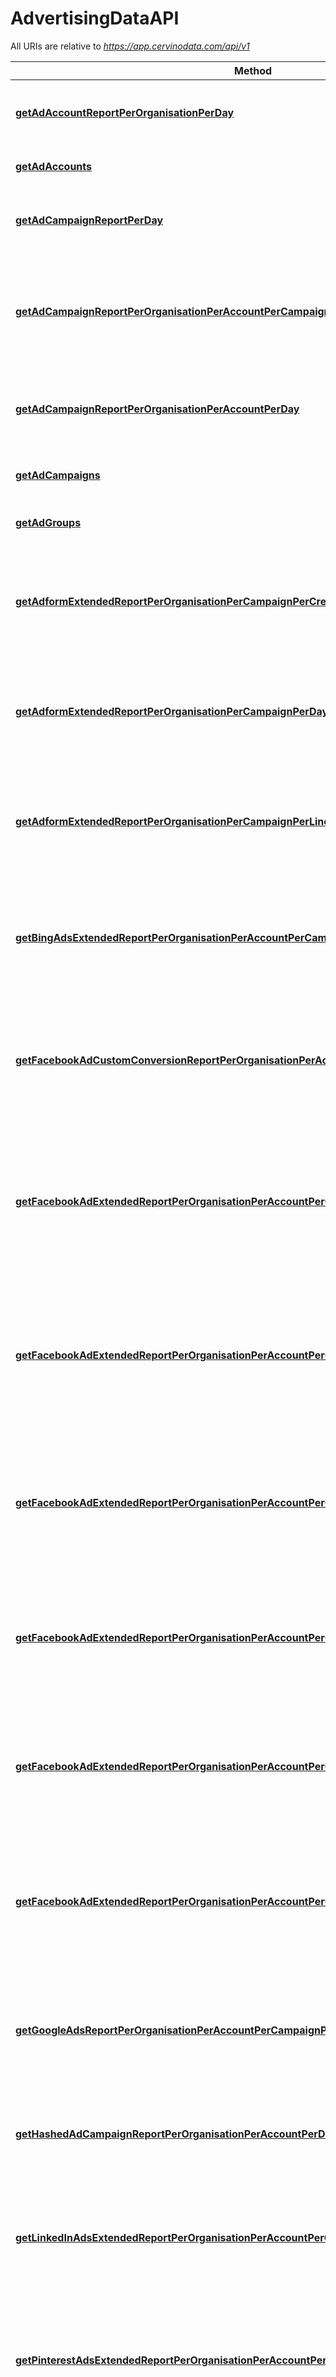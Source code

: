 # AdvertisingDataAPI

All URIs are relative to *https://app.cervinodata.com/api/v1*

Method | HTTP request | Description
------------- | ------------- | -------------
[**getAdAccountReportPerOrganisationPerDay**](AdvertisingDataAPI.md#getadaccountreportperorganisationperday) | **GET** /data/ad-account-report-per-organisation-per-day/{organisationUuids} | Return ad account report per organisation per day
[**getAdAccounts**](AdvertisingDataAPI.md#getadaccounts) | **GET** /data/ad-accounts/{organisationUuid} | Return ad accounts by organisation
[**getAdCampaignReportPerDay**](AdvertisingDataAPI.md#getadcampaignreportperday) | **GET** /data/ad-campaign-report-per-day/{organisationUuid} | Return ad campaign report per day by organisation
[**getAdCampaignReportPerOrganisationPerAccountPerCampaignPerDevicePerDay**](AdvertisingDataAPI.md#getadcampaignreportperorganisationperaccountpercampaignperdeviceperday) | **GET** /data/ad-campaign-report-per-organisation-per-account-per-campaign-per-device-per-day/{organisationUuids} | Return ad campaign report per organisation per account per campaign per device per day
[**getAdCampaignReportPerOrganisationPerAccountPerDay**](AdvertisingDataAPI.md#getadcampaignreportperorganisationperaccountperday) | **GET** /data/ad-campaign-report-per-organisation-per-account-per-day/{organisationUuids} | Return ad campaign report per organisation per account per day
[**getAdCampaigns**](AdvertisingDataAPI.md#getadcampaigns) | **GET** /data/ad-campaigns/{organisationUuid} | Return ad campaigns by organisation
[**getAdGroups**](AdvertisingDataAPI.md#getadgroups) | **GET** /data/ad-groups/{organisationUuid} | Return ad groups by organisation
[**getAdformExtendedReportPerOrganisationPerCampaignPerCreativePerDay**](AdvertisingDataAPI.md#getadformextendedreportperorganisationpercampaignpercreativeperday) | **GET** /data/adform-extended-report-per-organisation-per-campaign-per-creative-per-day/{organisationUuids} | Return adform extended report per organisation per campaign per creative per day
[**getAdformExtendedReportPerOrganisationPerCampaignPerDay**](AdvertisingDataAPI.md#getadformextendedreportperorganisationpercampaignperday) | **GET** /data/adform-extended-report-per-organisation-per-campaign-per-day/{organisationUuids} | Return adform extended report per organisation per campaign per day
[**getAdformExtendedReportPerOrganisationPerCampaignPerLineItemPerDay**](AdvertisingDataAPI.md#getadformextendedreportperorganisationpercampaignperlineitemperday) | **GET** /data/adform-extended-report-per-organisation-per-campaign-per-line-item-per-day/{organisationUuids} | Return adform extended report per organisation per campaign per line item per day
[**getBingAdsExtendedReportPerOrganisationPerAccountPerCampaignPerDay**](AdvertisingDataAPI.md#getbingadsextendedreportperorganisationperaccountpercampaignperday) | **GET** /data/bing-ads-extended-report-per-organisation-per-account-per-campaign-per-day/{organisationUuids} | Return bing ads extended report per organisation per account per campaign per day
[**getFacebookAdCustomConversionReportPerOrganisationPerAccountPerCampaignPerDay**](AdvertisingDataAPI.md#getfacebookadcustomconversionreportperorganisationperaccountpercampaignperday) | **GET** /data/facebook-ad-custom-conversion-report-per-organisation-per-account-per-campaign-per-day/{organisationUuids} | Return facebook ad custom conversion report per organisation per account per campaign per day
[**getFacebookAdExtendedReportPerOrganisationPerAccountPerCampaignPerAdGroupPerDay**](AdvertisingDataAPI.md#getfacebookadextendedreportperorganisationperaccountpercampaignperadgroupperday) | **GET** /data/facebook-ad-extended-report-per-organisation-per-account-per-campaign-per-ad-group-per-day/{organisationUuids} | Return facebook ad extended report per organisation per account per campaign per ad group per day
[**getFacebookAdExtendedReportPerOrganisationPerAccountPerCampaignPerAdGroupPerDayPlus**](AdvertisingDataAPI.md#getfacebookadextendedreportperorganisationperaccountpercampaignperadgroupperdayplus) | **GET** /data/facebook-ad-extended-report-per-organisation-per-account-per-campaign-per-ad-group-per-day-plus/{organisationUuids} | Return facebook ad extended report per organisation per account per campaign per ad group per day plus
[**getFacebookAdExtendedReportPerOrganisationPerAccountPerCampaignPerAdPerDay**](AdvertisingDataAPI.md#getfacebookadextendedreportperorganisationperaccountpercampaignperadperday) | **GET** /data/facebook-ad-extended-report-per-organisation-per-account-per-campaign-per-ad-per-day/{organisationUuids} | Return facebook ad extended report per organisation per account per campaign per ad per day
[**getFacebookAdExtendedReportPerOrganisationPerAccountPerCampaignPerDay**](AdvertisingDataAPI.md#getfacebookadextendedreportperorganisationperaccountpercampaignperday) | **GET** /data/facebook-ad-extended-report-per-organisation-per-account-per-campaign-per-day/{organisationUuids} | Return facebook ad extended report per organisation per account per campaign per day
[**getFacebookAdExtendedReportPerOrganisationPerAccountPerCampaignPerDayPlus**](AdvertisingDataAPI.md#getfacebookadextendedreportperorganisationperaccountpercampaignperdayplus) | **GET** /data/facebook-ad-extended-report-per-organisation-per-account-per-campaign-per-day-plus/{organisationUuids} | Return facebook ad extended report per organisation per account per campaign per day plus
[**getFacebookAdExtendedReportPerOrganisationPerAccountPerCampaignPerDevicePerDay**](AdvertisingDataAPI.md#getfacebookadextendedreportperorganisationperaccountpercampaignperdeviceperday) | **GET** /data/facebook-ad-extended-report-per-organisation-per-account-per-campaign-per-device-per-day/{organisationUuids} | Return facebook ad extended report per organisation per account per campaign per device per day
[**getGoogleAdsReportPerOrganisationPerAccountPerCampaignPerDevicePerDay**](AdvertisingDataAPI.md#getgoogleadsreportperorganisationperaccountpercampaignperdeviceperday) | **GET** /data/google-ads-report-per-organisation-per-account-per-campaign-per-device-per-day/{organisationUuids} | Return google ads report per organisation per account per campaign per device per day
[**getHashedAdCampaignReportPerOrganisationPerAccountPerDay**](AdvertisingDataAPI.md#gethashedadcampaignreportperorganisationperaccountperday) | **GET** /data/hashed-ad-campaign-report-per-organisation-per-account-per-day/{organisationUuids} | Return hashed ad campaign report per organisation per account per day
[**getLinkedInAdsExtendedReportPerOrganisationPerAccountPerCampaignPerDay**](AdvertisingDataAPI.md#getlinkedinadsextendedreportperorganisationperaccountpercampaignperday) | **GET** /data/linkedin-ads-extended-report-per-organisation-per-account-per-campaign-per-day/{organisationUuids} | Return linkedin ads extended report per organisation per account per campaign per day
[**getPinterestAdsExtendedReportPerOrganisationPerAccountPerCampaignPerDay**](AdvertisingDataAPI.md#getpinterestadsextendedreportperorganisationperaccountpercampaignperday) | **GET** /data/pinterest-ads-extended-report-per-organisation-per-account-per-campaign-per-day/{organisationUuids} | Return pinterest ads extended report per organisation per account per campaign per day
[**getSnapchatAdsExtendedReportPerOrganisationPerAccountPerCampaignPerDay**](AdvertisingDataAPI.md#getsnapchatadsextendedreportperorganisationperaccountpercampaignperday) | **GET** /data/snapchat-ads-extended-report-per-organisation-per-account-per-campaign-per-day/{organisationUuids} | Return snapchat ads extended report per organisation per account per campaign per day
[**getTikTokAdsExtendedReportPerOrganisationPerAccountPerCampaignPerDay**](AdvertisingDataAPI.md#gettiktokadsextendedreportperorganisationperaccountpercampaignperday) | **GET** /data/tiktok-ads-extended-report-per-organisation-per-account-per-campaign-per-day/{organisationUuids} | Return tiktok ads extended report per organisation per account per campaign per day
[**getTwitterAdsExtendedReportPerOrganisationPerAccountPerCampaignPerDay**](AdvertisingDataAPI.md#gettwitteradsextendedreportperorganisationperaccountpercampaignperday) | **GET** /data/twitter-ads-extended-report-per-organisation-per-account-per-campaign-per-day/{organisationUuids} | Return twitter ads extended report per organisation per account per campaign per day


# **getAdAccountReportPerOrganisationPerDay**
```swift
    open class func getAdAccountReportPerOrganisationPerDay(organisationUuids: [String], fromDate: Date? = nil, dateFormat: DateFormat_getAdAccountReportPerOrganisationPerDay? = nil, format: Format_getAdAccountReportPerOrganisationPerDay? = nil, completion: @escaping (_ data: String?, _ error: Error?) -> Void)
```

Return ad account report per organisation per day

Ad account report per organisation per day

### Example
```swift
// The following code samples are still beta. For any issue, please report via http://github.com/OpenAPITools/openapi-generator/issues/new
import Cervinodata API Client

let organisationUuids = ["inner_example"] // [String] | Organisation uuids
let fromDate = Date() // Date | From date (optional)
let dateFormat = "dateFormat_example" // String | Outputted date format (optional)
let format = "format_example" // String | Output format (use csv for large result sets) (optional)

// Return ad account report per organisation per day
AdvertisingDataAPI.getAdAccountReportPerOrganisationPerDay(organisationUuids: organisationUuids, fromDate: fromDate, dateFormat: dateFormat, format: format) { (response, error) in
    guard error == nil else {
        print(error)
        return
    }

    if (response) {
        dump(response)
    }
}
```

### Parameters

Name | Type | Description  | Notes
------------- | ------------- | ------------- | -------------
 **organisationUuids** | [**[String]**](String.md) | Organisation uuids | 
 **fromDate** | **Date** | From date | [optional] 
 **dateFormat** | **String** | Outputted date format | [optional] 
 **format** | **String** | Output format (use csv for large result sets) | [optional] 

### Return type

**String**

### Authorization

[bearerAuth](../README.md#bearerAuth)

### HTTP request headers

 - **Content-Type**: Not defined
 - **Accept**: text/csv, application/json

[[Back to top]](#) [[Back to API list]](../README.md#documentation-for-api-endpoints) [[Back to Model list]](../README.md#documentation-for-models) [[Back to README]](../README.md)

# **getAdAccounts**
```swift
    open class func getAdAccounts(organisationUuid: String, format: Format_getAdAccounts? = nil, completion: @escaping (_ data: String?, _ error: Error?) -> Void)
```

Return ad accounts by organisation

Ad accounts by organisation

### Example
```swift
// The following code samples are still beta. For any issue, please report via http://github.com/OpenAPITools/openapi-generator/issues/new
import Cervinodata API Client

let organisationUuid = "organisationUuid_example" // String | Organisation uuid
let format = "format_example" // String | Output format (optional)

// Return ad accounts by organisation
AdvertisingDataAPI.getAdAccounts(organisationUuid: organisationUuid, format: format) { (response, error) in
    guard error == nil else {
        print(error)
        return
    }

    if (response) {
        dump(response)
    }
}
```

### Parameters

Name | Type | Description  | Notes
------------- | ------------- | ------------- | -------------
 **organisationUuid** | **String** | Organisation uuid | 
 **format** | **String** | Output format | [optional] 

### Return type

**String**

### Authorization

[bearerAuth](../README.md#bearerAuth)

### HTTP request headers

 - **Content-Type**: Not defined
 - **Accept**: text/csv, application/json

[[Back to top]](#) [[Back to API list]](../README.md#documentation-for-api-endpoints) [[Back to Model list]](../README.md#documentation-for-models) [[Back to README]](../README.md)

# **getAdCampaignReportPerDay**
```swift
    open class func getAdCampaignReportPerDay(organisationUuid: String, fromDate: Date? = nil, dateFormat: DateFormat_getAdCampaignReportPerDay? = nil, format: Format_getAdCampaignReportPerDay? = nil, completion: @escaping (_ data: String?, _ error: Error?) -> Void)
```

Return ad campaign report per day by organisation

Ad campaign report per day by organisation

### Example
```swift
// The following code samples are still beta. For any issue, please report via http://github.com/OpenAPITools/openapi-generator/issues/new
import Cervinodata API Client

let organisationUuid = "organisationUuid_example" // String | Organisation uuid
let fromDate = Date() // Date | From date (optional)
let dateFormat = "dateFormat_example" // String | Outputted date format (optional)
let format = "format_example" // String | Output format (use csv for large result sets) (optional)

// Return ad campaign report per day by organisation
AdvertisingDataAPI.getAdCampaignReportPerDay(organisationUuid: organisationUuid, fromDate: fromDate, dateFormat: dateFormat, format: format) { (response, error) in
    guard error == nil else {
        print(error)
        return
    }

    if (response) {
        dump(response)
    }
}
```

### Parameters

Name | Type | Description  | Notes
------------- | ------------- | ------------- | -------------
 **organisationUuid** | **String** | Organisation uuid | 
 **fromDate** | **Date** | From date | [optional] 
 **dateFormat** | **String** | Outputted date format | [optional] 
 **format** | **String** | Output format (use csv for large result sets) | [optional] 

### Return type

**String**

### Authorization

[bearerAuth](../README.md#bearerAuth)

### HTTP request headers

 - **Content-Type**: Not defined
 - **Accept**: text/csv, application/json

[[Back to top]](#) [[Back to API list]](../README.md#documentation-for-api-endpoints) [[Back to Model list]](../README.md#documentation-for-models) [[Back to README]](../README.md)

# **getAdCampaignReportPerOrganisationPerAccountPerCampaignPerDevicePerDay**
```swift
    open class func getAdCampaignReportPerOrganisationPerAccountPerCampaignPerDevicePerDay(organisationUuids: [String], fromDate: Date? = nil, dateFormat: DateFormat_getAdCampaignReportPerOrganisationPerAccountPerCampaignPerDevicePerDay? = nil, format: Format_getAdCampaignReportPerOrganisationPerAccountPerCampaignPerDevicePerDay? = nil, completion: @escaping (_ data: String?, _ error: Error?) -> Void)
```

Return ad campaign report per organisation per account per campaign per device per day

Ad campaign report per organisation per account per campaign per device per day

### Example
```swift
// The following code samples are still beta. For any issue, please report via http://github.com/OpenAPITools/openapi-generator/issues/new
import Cervinodata API Client

let organisationUuids = ["inner_example"] // [String] | Organisation uuids
let fromDate = Date() // Date | From date (optional)
let dateFormat = "dateFormat_example" // String | Outputted date format (optional)
let format = "format_example" // String | Output format (use csv for large result sets) (optional)

// Return ad campaign report per organisation per account per campaign per device per day
AdvertisingDataAPI.getAdCampaignReportPerOrganisationPerAccountPerCampaignPerDevicePerDay(organisationUuids: organisationUuids, fromDate: fromDate, dateFormat: dateFormat, format: format) { (response, error) in
    guard error == nil else {
        print(error)
        return
    }

    if (response) {
        dump(response)
    }
}
```

### Parameters

Name | Type | Description  | Notes
------------- | ------------- | ------------- | -------------
 **organisationUuids** | [**[String]**](String.md) | Organisation uuids | 
 **fromDate** | **Date** | From date | [optional] 
 **dateFormat** | **String** | Outputted date format | [optional] 
 **format** | **String** | Output format (use csv for large result sets) | [optional] 

### Return type

**String**

### Authorization

[bearerAuth](../README.md#bearerAuth)

### HTTP request headers

 - **Content-Type**: Not defined
 - **Accept**: text/csv, application/json

[[Back to top]](#) [[Back to API list]](../README.md#documentation-for-api-endpoints) [[Back to Model list]](../README.md#documentation-for-models) [[Back to README]](../README.md)

# **getAdCampaignReportPerOrganisationPerAccountPerDay**
```swift
    open class func getAdCampaignReportPerOrganisationPerAccountPerDay(organisationUuids: [String], fromDate: Date? = nil, dateFormat: DateFormat_getAdCampaignReportPerOrganisationPerAccountPerDay? = nil, format: Format_getAdCampaignReportPerOrganisationPerAccountPerDay? = nil, completion: @escaping (_ data: String?, _ error: Error?) -> Void)
```

Return ad campaign report per organisation per account per day

Ad campaign report per organisation per account per day

### Example
```swift
// The following code samples are still beta. For any issue, please report via http://github.com/OpenAPITools/openapi-generator/issues/new
import Cervinodata API Client

let organisationUuids = ["inner_example"] // [String] | Organisation uuids
let fromDate = Date() // Date | From date (optional)
let dateFormat = "dateFormat_example" // String | Outputted date format (optional)
let format = "format_example" // String | Output format (use csv for large result sets) (optional)

// Return ad campaign report per organisation per account per day
AdvertisingDataAPI.getAdCampaignReportPerOrganisationPerAccountPerDay(organisationUuids: organisationUuids, fromDate: fromDate, dateFormat: dateFormat, format: format) { (response, error) in
    guard error == nil else {
        print(error)
        return
    }

    if (response) {
        dump(response)
    }
}
```

### Parameters

Name | Type | Description  | Notes
------------- | ------------- | ------------- | -------------
 **organisationUuids** | [**[String]**](String.md) | Organisation uuids | 
 **fromDate** | **Date** | From date | [optional] 
 **dateFormat** | **String** | Outputted date format | [optional] 
 **format** | **String** | Output format (use csv for large result sets) | [optional] 

### Return type

**String**

### Authorization

[bearerAuth](../README.md#bearerAuth)

### HTTP request headers

 - **Content-Type**: Not defined
 - **Accept**: text/csv, application/json

[[Back to top]](#) [[Back to API list]](../README.md#documentation-for-api-endpoints) [[Back to Model list]](../README.md#documentation-for-models) [[Back to README]](../README.md)

# **getAdCampaigns**
```swift
    open class func getAdCampaigns(organisationUuid: String, fromDate: Date? = nil, format: Format_getAdCampaigns? = nil, completion: @escaping (_ data: String?, _ error: Error?) -> Void)
```

Return ad campaigns by organisation

Ad campaigns by organisation

### Example
```swift
// The following code samples are still beta. For any issue, please report via http://github.com/OpenAPITools/openapi-generator/issues/new
import Cervinodata API Client

let organisationUuid = "organisationUuid_example" // String | Organisation uuid
let fromDate = Date() // Date | From date (optional)
let format = "format_example" // String | Output format (optional)

// Return ad campaigns by organisation
AdvertisingDataAPI.getAdCampaigns(organisationUuid: organisationUuid, fromDate: fromDate, format: format) { (response, error) in
    guard error == nil else {
        print(error)
        return
    }

    if (response) {
        dump(response)
    }
}
```

### Parameters

Name | Type | Description  | Notes
------------- | ------------- | ------------- | -------------
 **organisationUuid** | **String** | Organisation uuid | 
 **fromDate** | **Date** | From date | [optional] 
 **format** | **String** | Output format | [optional] 

### Return type

**String**

### Authorization

[bearerAuth](../README.md#bearerAuth)

### HTTP request headers

 - **Content-Type**: Not defined
 - **Accept**: text/csv, application/json

[[Back to top]](#) [[Back to API list]](../README.md#documentation-for-api-endpoints) [[Back to Model list]](../README.md#documentation-for-models) [[Back to README]](../README.md)

# **getAdGroups**
```swift
    open class func getAdGroups(organisationUuid: String, fromDate: Date? = nil, format: Format_getAdGroups? = nil, completion: @escaping (_ data: String?, _ error: Error?) -> Void)
```

Return ad groups by organisation

Ad groups by organisation

### Example
```swift
// The following code samples are still beta. For any issue, please report via http://github.com/OpenAPITools/openapi-generator/issues/new
import Cervinodata API Client

let organisationUuid = "organisationUuid_example" // String | Organisation uuid
let fromDate = Date() // Date | From date (optional)
let format = "format_example" // String | Output format (optional)

// Return ad groups by organisation
AdvertisingDataAPI.getAdGroups(organisationUuid: organisationUuid, fromDate: fromDate, format: format) { (response, error) in
    guard error == nil else {
        print(error)
        return
    }

    if (response) {
        dump(response)
    }
}
```

### Parameters

Name | Type | Description  | Notes
------------- | ------------- | ------------- | -------------
 **organisationUuid** | **String** | Organisation uuid | 
 **fromDate** | **Date** | From date | [optional] 
 **format** | **String** | Output format | [optional] 

### Return type

**String**

### Authorization

[bearerAuth](../README.md#bearerAuth)

### HTTP request headers

 - **Content-Type**: Not defined
 - **Accept**: text/csv, application/json

[[Back to top]](#) [[Back to API list]](../README.md#documentation-for-api-endpoints) [[Back to Model list]](../README.md#documentation-for-models) [[Back to README]](../README.md)

# **getAdformExtendedReportPerOrganisationPerCampaignPerCreativePerDay**
```swift
    open class func getAdformExtendedReportPerOrganisationPerCampaignPerCreativePerDay(organisationUuids: [String], fromDate: Date? = nil, dateFormat: DateFormat_getAdformExtendedReportPerOrganisationPerCampaignPerCreativePerDay? = nil, format: Format_getAdformExtendedReportPerOrganisationPerCampaignPerCreativePerDay? = nil, completion: @escaping (_ data: String?, _ error: Error?) -> Void)
```

Return adform extended report per organisation per campaign per creative per day

Adform extended report per organisation per campaign per creative per day

### Example
```swift
// The following code samples are still beta. For any issue, please report via http://github.com/OpenAPITools/openapi-generator/issues/new
import Cervinodata API Client

let organisationUuids = ["inner_example"] // [String] | Organisation uuids
let fromDate = Date() // Date | From date (optional)
let dateFormat = "dateFormat_example" // String | Outputted date format (optional)
let format = "format_example" // String | Output format (use csv for large result sets) (optional)

// Return adform extended report per organisation per campaign per creative per day
AdvertisingDataAPI.getAdformExtendedReportPerOrganisationPerCampaignPerCreativePerDay(organisationUuids: organisationUuids, fromDate: fromDate, dateFormat: dateFormat, format: format) { (response, error) in
    guard error == nil else {
        print(error)
        return
    }

    if (response) {
        dump(response)
    }
}
```

### Parameters

Name | Type | Description  | Notes
------------- | ------------- | ------------- | -------------
 **organisationUuids** | [**[String]**](String.md) | Organisation uuids | 
 **fromDate** | **Date** | From date | [optional] 
 **dateFormat** | **String** | Outputted date format | [optional] 
 **format** | **String** | Output format (use csv for large result sets) | [optional] 

### Return type

**String**

### Authorization

[bearerAuth](../README.md#bearerAuth)

### HTTP request headers

 - **Content-Type**: Not defined
 - **Accept**: text/csv, application/json

[[Back to top]](#) [[Back to API list]](../README.md#documentation-for-api-endpoints) [[Back to Model list]](../README.md#documentation-for-models) [[Back to README]](../README.md)

# **getAdformExtendedReportPerOrganisationPerCampaignPerDay**
```swift
    open class func getAdformExtendedReportPerOrganisationPerCampaignPerDay(organisationUuids: [String], fromDate: Date? = nil, dateFormat: DateFormat_getAdformExtendedReportPerOrganisationPerCampaignPerDay? = nil, format: Format_getAdformExtendedReportPerOrganisationPerCampaignPerDay? = nil, completion: @escaping (_ data: String?, _ error: Error?) -> Void)
```

Return adform extended report per organisation per campaign per day

Adform extended report per organisation per campaign per day

### Example
```swift
// The following code samples are still beta. For any issue, please report via http://github.com/OpenAPITools/openapi-generator/issues/new
import Cervinodata API Client

let organisationUuids = ["inner_example"] // [String] | Organisation uuids
let fromDate = Date() // Date | From date (optional)
let dateFormat = "dateFormat_example" // String | Outputted date format (optional)
let format = "format_example" // String | Output format (use csv for large result sets) (optional)

// Return adform extended report per organisation per campaign per day
AdvertisingDataAPI.getAdformExtendedReportPerOrganisationPerCampaignPerDay(organisationUuids: organisationUuids, fromDate: fromDate, dateFormat: dateFormat, format: format) { (response, error) in
    guard error == nil else {
        print(error)
        return
    }

    if (response) {
        dump(response)
    }
}
```

### Parameters

Name | Type | Description  | Notes
------------- | ------------- | ------------- | -------------
 **organisationUuids** | [**[String]**](String.md) | Organisation uuids | 
 **fromDate** | **Date** | From date | [optional] 
 **dateFormat** | **String** | Outputted date format | [optional] 
 **format** | **String** | Output format (use csv for large result sets) | [optional] 

### Return type

**String**

### Authorization

[bearerAuth](../README.md#bearerAuth)

### HTTP request headers

 - **Content-Type**: Not defined
 - **Accept**: text/csv, application/json

[[Back to top]](#) [[Back to API list]](../README.md#documentation-for-api-endpoints) [[Back to Model list]](../README.md#documentation-for-models) [[Back to README]](../README.md)

# **getAdformExtendedReportPerOrganisationPerCampaignPerLineItemPerDay**
```swift
    open class func getAdformExtendedReportPerOrganisationPerCampaignPerLineItemPerDay(organisationUuids: [String], fromDate: Date? = nil, dateFormat: DateFormat_getAdformExtendedReportPerOrganisationPerCampaignPerLineItemPerDay? = nil, format: Format_getAdformExtendedReportPerOrganisationPerCampaignPerLineItemPerDay? = nil, completion: @escaping (_ data: String?, _ error: Error?) -> Void)
```

Return adform extended report per organisation per campaign per line item per day

Adform extended report per organisation per campaign per line item per day

### Example
```swift
// The following code samples are still beta. For any issue, please report via http://github.com/OpenAPITools/openapi-generator/issues/new
import Cervinodata API Client

let organisationUuids = ["inner_example"] // [String] | Organisation uuids
let fromDate = Date() // Date | From date (optional)
let dateFormat = "dateFormat_example" // String | Outputted date format (optional)
let format = "format_example" // String | Output format (use csv for large result sets) (optional)

// Return adform extended report per organisation per campaign per line item per day
AdvertisingDataAPI.getAdformExtendedReportPerOrganisationPerCampaignPerLineItemPerDay(organisationUuids: organisationUuids, fromDate: fromDate, dateFormat: dateFormat, format: format) { (response, error) in
    guard error == nil else {
        print(error)
        return
    }

    if (response) {
        dump(response)
    }
}
```

### Parameters

Name | Type | Description  | Notes
------------- | ------------- | ------------- | -------------
 **organisationUuids** | [**[String]**](String.md) | Organisation uuids | 
 **fromDate** | **Date** | From date | [optional] 
 **dateFormat** | **String** | Outputted date format | [optional] 
 **format** | **String** | Output format (use csv for large result sets) | [optional] 

### Return type

**String**

### Authorization

[bearerAuth](../README.md#bearerAuth)

### HTTP request headers

 - **Content-Type**: Not defined
 - **Accept**: text/csv, application/json

[[Back to top]](#) [[Back to API list]](../README.md#documentation-for-api-endpoints) [[Back to Model list]](../README.md#documentation-for-models) [[Back to README]](../README.md)

# **getBingAdsExtendedReportPerOrganisationPerAccountPerCampaignPerDay**
```swift
    open class func getBingAdsExtendedReportPerOrganisationPerAccountPerCampaignPerDay(organisationUuids: [String], fromDate: Date? = nil, dateFormat: DateFormat_getBingAdsExtendedReportPerOrganisationPerAccountPerCampaignPerDay? = nil, format: Format_getBingAdsExtendedReportPerOrganisationPerAccountPerCampaignPerDay? = nil, completion: @escaping (_ data: String?, _ error: Error?) -> Void)
```

Return bing ads extended report per organisation per account per campaign per day

Bing ads extended report per organisation per account per campaign per day

### Example
```swift
// The following code samples are still beta. For any issue, please report via http://github.com/OpenAPITools/openapi-generator/issues/new
import Cervinodata API Client

let organisationUuids = ["inner_example"] // [String] | Organisation uuids
let fromDate = Date() // Date | From date (optional)
let dateFormat = "dateFormat_example" // String | Outputted date format (optional)
let format = "format_example" // String | Output format (use csv for large result sets) (optional)

// Return bing ads extended report per organisation per account per campaign per day
AdvertisingDataAPI.getBingAdsExtendedReportPerOrganisationPerAccountPerCampaignPerDay(organisationUuids: organisationUuids, fromDate: fromDate, dateFormat: dateFormat, format: format) { (response, error) in
    guard error == nil else {
        print(error)
        return
    }

    if (response) {
        dump(response)
    }
}
```

### Parameters

Name | Type | Description  | Notes
------------- | ------------- | ------------- | -------------
 **organisationUuids** | [**[String]**](String.md) | Organisation uuids | 
 **fromDate** | **Date** | From date | [optional] 
 **dateFormat** | **String** | Outputted date format | [optional] 
 **format** | **String** | Output format (use csv for large result sets) | [optional] 

### Return type

**String**

### Authorization

[bearerAuth](../README.md#bearerAuth)

### HTTP request headers

 - **Content-Type**: Not defined
 - **Accept**: text/csv, application/json

[[Back to top]](#) [[Back to API list]](../README.md#documentation-for-api-endpoints) [[Back to Model list]](../README.md#documentation-for-models) [[Back to README]](../README.md)

# **getFacebookAdCustomConversionReportPerOrganisationPerAccountPerCampaignPerDay**
```swift
    open class func getFacebookAdCustomConversionReportPerOrganisationPerAccountPerCampaignPerDay(organisationUuids: [String], fromDate: Date? = nil, dateFormat: DateFormat_getFacebookAdCustomConversionReportPerOrganisationPerAccountPerCampaignPerDay? = nil, format: Format_getFacebookAdCustomConversionReportPerOrganisationPerAccountPerCampaignPerDay? = nil, completion: @escaping (_ data: String?, _ error: Error?) -> Void)
```

Return facebook ad custom conversion report per organisation per account per campaign per day

Facebook ad custom conversion report per organisation per account per campaign per day

### Example
```swift
// The following code samples are still beta. For any issue, please report via http://github.com/OpenAPITools/openapi-generator/issues/new
import Cervinodata API Client

let organisationUuids = ["inner_example"] // [String] | Organisation uuids
let fromDate = Date() // Date | From date (optional)
let dateFormat = "dateFormat_example" // String | Outputted date format (optional)
let format = "format_example" // String | Output format (use csv for large result sets) (optional)

// Return facebook ad custom conversion report per organisation per account per campaign per day
AdvertisingDataAPI.getFacebookAdCustomConversionReportPerOrganisationPerAccountPerCampaignPerDay(organisationUuids: organisationUuids, fromDate: fromDate, dateFormat: dateFormat, format: format) { (response, error) in
    guard error == nil else {
        print(error)
        return
    }

    if (response) {
        dump(response)
    }
}
```

### Parameters

Name | Type | Description  | Notes
------------- | ------------- | ------------- | -------------
 **organisationUuids** | [**[String]**](String.md) | Organisation uuids | 
 **fromDate** | **Date** | From date | [optional] 
 **dateFormat** | **String** | Outputted date format | [optional] 
 **format** | **String** | Output format (use csv for large result sets) | [optional] 

### Return type

**String**

### Authorization

[bearerAuth](../README.md#bearerAuth)

### HTTP request headers

 - **Content-Type**: Not defined
 - **Accept**: text/csv, application/json

[[Back to top]](#) [[Back to API list]](../README.md#documentation-for-api-endpoints) [[Back to Model list]](../README.md#documentation-for-models) [[Back to README]](../README.md)

# **getFacebookAdExtendedReportPerOrganisationPerAccountPerCampaignPerAdGroupPerDay**
```swift
    open class func getFacebookAdExtendedReportPerOrganisationPerAccountPerCampaignPerAdGroupPerDay(organisationUuids: [String], fromDate: Date? = nil, dateFormat: DateFormat_getFacebookAdExtendedReportPerOrganisationPerAccountPerCampaignPerAdGroupPerDay? = nil, format: Format_getFacebookAdExtendedReportPerOrganisationPerAccountPerCampaignPerAdGroupPerDay? = nil, completion: @escaping (_ data: String?, _ error: Error?) -> Void)
```

Return facebook ad extended report per organisation per account per campaign per ad group per day

Facebook ad extended report per organisation per account per campaign per ad group per day

### Example
```swift
// The following code samples are still beta. For any issue, please report via http://github.com/OpenAPITools/openapi-generator/issues/new
import Cervinodata API Client

let organisationUuids = ["inner_example"] // [String] | Organisation uuids
let fromDate = Date() // Date | From date (optional)
let dateFormat = "dateFormat_example" // String | Outputted date format (optional)
let format = "format_example" // String | Output format (use csv for large result sets) (optional)

// Return facebook ad extended report per organisation per account per campaign per ad group per day
AdvertisingDataAPI.getFacebookAdExtendedReportPerOrganisationPerAccountPerCampaignPerAdGroupPerDay(organisationUuids: organisationUuids, fromDate: fromDate, dateFormat: dateFormat, format: format) { (response, error) in
    guard error == nil else {
        print(error)
        return
    }

    if (response) {
        dump(response)
    }
}
```

### Parameters

Name | Type | Description  | Notes
------------- | ------------- | ------------- | -------------
 **organisationUuids** | [**[String]**](String.md) | Organisation uuids | 
 **fromDate** | **Date** | From date | [optional] 
 **dateFormat** | **String** | Outputted date format | [optional] 
 **format** | **String** | Output format (use csv for large result sets) | [optional] 

### Return type

**String**

### Authorization

[bearerAuth](../README.md#bearerAuth)

### HTTP request headers

 - **Content-Type**: Not defined
 - **Accept**: text/csv, application/json

[[Back to top]](#) [[Back to API list]](../README.md#documentation-for-api-endpoints) [[Back to Model list]](../README.md#documentation-for-models) [[Back to README]](../README.md)

# **getFacebookAdExtendedReportPerOrganisationPerAccountPerCampaignPerAdGroupPerDayPlus**
```swift
    open class func getFacebookAdExtendedReportPerOrganisationPerAccountPerCampaignPerAdGroupPerDayPlus(organisationUuids: [String], fromDate: Date? = nil, dateFormat: DateFormat_getFacebookAdExtendedReportPerOrganisationPerAccountPerCampaignPerAdGroupPerDayPlus? = nil, format: Format_getFacebookAdExtendedReportPerOrganisationPerAccountPerCampaignPerAdGroupPerDayPlus? = nil, completion: @escaping (_ data: String?, _ error: Error?) -> Void)
```

Return facebook ad extended report per organisation per account per campaign per ad group per day plus

Facebook ad extended report per organisation per account per campaign per ad group per day plus

### Example
```swift
// The following code samples are still beta. For any issue, please report via http://github.com/OpenAPITools/openapi-generator/issues/new
import Cervinodata API Client

let organisationUuids = ["inner_example"] // [String] | Organisation uuids
let fromDate = Date() // Date | From date (optional)
let dateFormat = "dateFormat_example" // String | Outputted date format (optional)
let format = "format_example" // String | Output format (use csv for large result sets) (optional)

// Return facebook ad extended report per organisation per account per campaign per ad group per day plus
AdvertisingDataAPI.getFacebookAdExtendedReportPerOrganisationPerAccountPerCampaignPerAdGroupPerDayPlus(organisationUuids: organisationUuids, fromDate: fromDate, dateFormat: dateFormat, format: format) { (response, error) in
    guard error == nil else {
        print(error)
        return
    }

    if (response) {
        dump(response)
    }
}
```

### Parameters

Name | Type | Description  | Notes
------------- | ------------- | ------------- | -------------
 **organisationUuids** | [**[String]**](String.md) | Organisation uuids | 
 **fromDate** | **Date** | From date | [optional] 
 **dateFormat** | **String** | Outputted date format | [optional] 
 **format** | **String** | Output format (use csv for large result sets) | [optional] 

### Return type

**String**

### Authorization

[bearerAuth](../README.md#bearerAuth)

### HTTP request headers

 - **Content-Type**: Not defined
 - **Accept**: text/csv, application/json

[[Back to top]](#) [[Back to API list]](../README.md#documentation-for-api-endpoints) [[Back to Model list]](../README.md#documentation-for-models) [[Back to README]](../README.md)

# **getFacebookAdExtendedReportPerOrganisationPerAccountPerCampaignPerAdPerDay**
```swift
    open class func getFacebookAdExtendedReportPerOrganisationPerAccountPerCampaignPerAdPerDay(organisationUuids: [String], fromDate: Date? = nil, dateFormat: DateFormat_getFacebookAdExtendedReportPerOrganisationPerAccountPerCampaignPerAdPerDay? = nil, format: Format_getFacebookAdExtendedReportPerOrganisationPerAccountPerCampaignPerAdPerDay? = nil, completion: @escaping (_ data: String?, _ error: Error?) -> Void)
```

Return facebook ad extended report per organisation per account per campaign per ad per day

Facebook ad extended report per organisation per account per campaign per ad per day

### Example
```swift
// The following code samples are still beta. For any issue, please report via http://github.com/OpenAPITools/openapi-generator/issues/new
import Cervinodata API Client

let organisationUuids = ["inner_example"] // [String] | Organisation uuids
let fromDate = Date() // Date | From date (optional)
let dateFormat = "dateFormat_example" // String | Outputted date format (optional)
let format = "format_example" // String | Output format (use csv for large result sets) (optional)

// Return facebook ad extended report per organisation per account per campaign per ad per day
AdvertisingDataAPI.getFacebookAdExtendedReportPerOrganisationPerAccountPerCampaignPerAdPerDay(organisationUuids: organisationUuids, fromDate: fromDate, dateFormat: dateFormat, format: format) { (response, error) in
    guard error == nil else {
        print(error)
        return
    }

    if (response) {
        dump(response)
    }
}
```

### Parameters

Name | Type | Description  | Notes
------------- | ------------- | ------------- | -------------
 **organisationUuids** | [**[String]**](String.md) | Organisation uuids | 
 **fromDate** | **Date** | From date | [optional] 
 **dateFormat** | **String** | Outputted date format | [optional] 
 **format** | **String** | Output format (use csv for large result sets) | [optional] 

### Return type

**String**

### Authorization

[bearerAuth](../README.md#bearerAuth)

### HTTP request headers

 - **Content-Type**: Not defined
 - **Accept**: text/csv, application/json

[[Back to top]](#) [[Back to API list]](../README.md#documentation-for-api-endpoints) [[Back to Model list]](../README.md#documentation-for-models) [[Back to README]](../README.md)

# **getFacebookAdExtendedReportPerOrganisationPerAccountPerCampaignPerDay**
```swift
    open class func getFacebookAdExtendedReportPerOrganisationPerAccountPerCampaignPerDay(organisationUuids: [String], fromDate: Date? = nil, dateFormat: DateFormat_getFacebookAdExtendedReportPerOrganisationPerAccountPerCampaignPerDay? = nil, format: Format_getFacebookAdExtendedReportPerOrganisationPerAccountPerCampaignPerDay? = nil, completion: @escaping (_ data: String?, _ error: Error?) -> Void)
```

Return facebook ad extended report per organisation per account per campaign per day

Facebook ad extended report per organisation per account per campaign per day

### Example
```swift
// The following code samples are still beta. For any issue, please report via http://github.com/OpenAPITools/openapi-generator/issues/new
import Cervinodata API Client

let organisationUuids = ["inner_example"] // [String] | Organisation uuids
let fromDate = Date() // Date | From date (optional)
let dateFormat = "dateFormat_example" // String | Outputted date format (optional)
let format = "format_example" // String | Output format (use csv for large result sets) (optional)

// Return facebook ad extended report per organisation per account per campaign per day
AdvertisingDataAPI.getFacebookAdExtendedReportPerOrganisationPerAccountPerCampaignPerDay(organisationUuids: organisationUuids, fromDate: fromDate, dateFormat: dateFormat, format: format) { (response, error) in
    guard error == nil else {
        print(error)
        return
    }

    if (response) {
        dump(response)
    }
}
```

### Parameters

Name | Type | Description  | Notes
------------- | ------------- | ------------- | -------------
 **organisationUuids** | [**[String]**](String.md) | Organisation uuids | 
 **fromDate** | **Date** | From date | [optional] 
 **dateFormat** | **String** | Outputted date format | [optional] 
 **format** | **String** | Output format (use csv for large result sets) | [optional] 

### Return type

**String**

### Authorization

[bearerAuth](../README.md#bearerAuth)

### HTTP request headers

 - **Content-Type**: Not defined
 - **Accept**: text/csv, application/json

[[Back to top]](#) [[Back to API list]](../README.md#documentation-for-api-endpoints) [[Back to Model list]](../README.md#documentation-for-models) [[Back to README]](../README.md)

# **getFacebookAdExtendedReportPerOrganisationPerAccountPerCampaignPerDayPlus**
```swift
    open class func getFacebookAdExtendedReportPerOrganisationPerAccountPerCampaignPerDayPlus(organisationUuids: [String], fromDate: Date? = nil, dateFormat: DateFormat_getFacebookAdExtendedReportPerOrganisationPerAccountPerCampaignPerDayPlus? = nil, format: Format_getFacebookAdExtendedReportPerOrganisationPerAccountPerCampaignPerDayPlus? = nil, completion: @escaping (_ data: String?, _ error: Error?) -> Void)
```

Return facebook ad extended report per organisation per account per campaign per day plus

Facebook ad extended report per organisation per account per campaign per day plus

### Example
```swift
// The following code samples are still beta. For any issue, please report via http://github.com/OpenAPITools/openapi-generator/issues/new
import Cervinodata API Client

let organisationUuids = ["inner_example"] // [String] | Organisation uuids
let fromDate = Date() // Date | From date (optional)
let dateFormat = "dateFormat_example" // String | Outputted date format (optional)
let format = "format_example" // String | Output format (use csv for large result sets) (optional)

// Return facebook ad extended report per organisation per account per campaign per day plus
AdvertisingDataAPI.getFacebookAdExtendedReportPerOrganisationPerAccountPerCampaignPerDayPlus(organisationUuids: organisationUuids, fromDate: fromDate, dateFormat: dateFormat, format: format) { (response, error) in
    guard error == nil else {
        print(error)
        return
    }

    if (response) {
        dump(response)
    }
}
```

### Parameters

Name | Type | Description  | Notes
------------- | ------------- | ------------- | -------------
 **organisationUuids** | [**[String]**](String.md) | Organisation uuids | 
 **fromDate** | **Date** | From date | [optional] 
 **dateFormat** | **String** | Outputted date format | [optional] 
 **format** | **String** | Output format (use csv for large result sets) | [optional] 

### Return type

**String**

### Authorization

[bearerAuth](../README.md#bearerAuth)

### HTTP request headers

 - **Content-Type**: Not defined
 - **Accept**: text/csv, application/json

[[Back to top]](#) [[Back to API list]](../README.md#documentation-for-api-endpoints) [[Back to Model list]](../README.md#documentation-for-models) [[Back to README]](../README.md)

# **getFacebookAdExtendedReportPerOrganisationPerAccountPerCampaignPerDevicePerDay**
```swift
    open class func getFacebookAdExtendedReportPerOrganisationPerAccountPerCampaignPerDevicePerDay(organisationUuids: [String], fromDate: Date? = nil, dateFormat: DateFormat_getFacebookAdExtendedReportPerOrganisationPerAccountPerCampaignPerDevicePerDay? = nil, format: Format_getFacebookAdExtendedReportPerOrganisationPerAccountPerCampaignPerDevicePerDay? = nil, completion: @escaping (_ data: String?, _ error: Error?) -> Void)
```

Return facebook ad extended report per organisation per account per campaign per device per day

Facebook ad extended report per organisation per account per campaign per device per day

### Example
```swift
// The following code samples are still beta. For any issue, please report via http://github.com/OpenAPITools/openapi-generator/issues/new
import Cervinodata API Client

let organisationUuids = ["inner_example"] // [String] | Organisation uuids
let fromDate = Date() // Date | From date (optional)
let dateFormat = "dateFormat_example" // String | Outputted date format (optional)
let format = "format_example" // String | Output format (use csv for large result sets) (optional)

// Return facebook ad extended report per organisation per account per campaign per device per day
AdvertisingDataAPI.getFacebookAdExtendedReportPerOrganisationPerAccountPerCampaignPerDevicePerDay(organisationUuids: organisationUuids, fromDate: fromDate, dateFormat: dateFormat, format: format) { (response, error) in
    guard error == nil else {
        print(error)
        return
    }

    if (response) {
        dump(response)
    }
}
```

### Parameters

Name | Type | Description  | Notes
------------- | ------------- | ------------- | -------------
 **organisationUuids** | [**[String]**](String.md) | Organisation uuids | 
 **fromDate** | **Date** | From date | [optional] 
 **dateFormat** | **String** | Outputted date format | [optional] 
 **format** | **String** | Output format (use csv for large result sets) | [optional] 

### Return type

**String**

### Authorization

[bearerAuth](../README.md#bearerAuth)

### HTTP request headers

 - **Content-Type**: Not defined
 - **Accept**: text/csv, application/json

[[Back to top]](#) [[Back to API list]](../README.md#documentation-for-api-endpoints) [[Back to Model list]](../README.md#documentation-for-models) [[Back to README]](../README.md)

# **getGoogleAdsReportPerOrganisationPerAccountPerCampaignPerDevicePerDay**
```swift
    open class func getGoogleAdsReportPerOrganisationPerAccountPerCampaignPerDevicePerDay(organisationUuids: [String], fromDate: Date? = nil, dateFormat: DateFormat_getGoogleAdsReportPerOrganisationPerAccountPerCampaignPerDevicePerDay? = nil, format: Format_getGoogleAdsReportPerOrganisationPerAccountPerCampaignPerDevicePerDay? = nil, completion: @escaping (_ data: String?, _ error: Error?) -> Void)
```

Return google ads report per organisation per account per campaign per device per day

Campaign group google ads report per organisation per account per campaign per device per day

### Example
```swift
// The following code samples are still beta. For any issue, please report via http://github.com/OpenAPITools/openapi-generator/issues/new
import Cervinodata API Client

let organisationUuids = ["inner_example"] // [String] | Organisation uuids
let fromDate = Date() // Date | From date (optional)
let dateFormat = "dateFormat_example" // String | Outputted date format (optional)
let format = "format_example" // String | Output format (use csv for large result sets) (optional)

// Return google ads report per organisation per account per campaign per device per day
AdvertisingDataAPI.getGoogleAdsReportPerOrganisationPerAccountPerCampaignPerDevicePerDay(organisationUuids: organisationUuids, fromDate: fromDate, dateFormat: dateFormat, format: format) { (response, error) in
    guard error == nil else {
        print(error)
        return
    }

    if (response) {
        dump(response)
    }
}
```

### Parameters

Name | Type | Description  | Notes
------------- | ------------- | ------------- | -------------
 **organisationUuids** | [**[String]**](String.md) | Organisation uuids | 
 **fromDate** | **Date** | From date | [optional] 
 **dateFormat** | **String** | Outputted date format | [optional] 
 **format** | **String** | Output format (use csv for large result sets) | [optional] 

### Return type

**String**

### Authorization

[bearerAuth](../README.md#bearerAuth)

### HTTP request headers

 - **Content-Type**: Not defined
 - **Accept**: text/csv, application/json

[[Back to top]](#) [[Back to API list]](../README.md#documentation-for-api-endpoints) [[Back to Model list]](../README.md#documentation-for-models) [[Back to README]](../README.md)

# **getHashedAdCampaignReportPerOrganisationPerAccountPerDay**
```swift
    open class func getHashedAdCampaignReportPerOrganisationPerAccountPerDay(organisationUuids: [String], fromDate: Date? = nil, dateFormat: DateFormat_getHashedAdCampaignReportPerOrganisationPerAccountPerDay? = nil, format: Format_getHashedAdCampaignReportPerOrganisationPerAccountPerDay? = nil, completion: @escaping (_ data: String?, _ error: Error?) -> Void)
```

Return hashed ad campaign report per organisation per account per day

Hashed ad campaign report per organisation per account per day

### Example
```swift
// The following code samples are still beta. For any issue, please report via http://github.com/OpenAPITools/openapi-generator/issues/new
import Cervinodata API Client

let organisationUuids = ["inner_example"] // [String] | Organisation uuids
let fromDate = Date() // Date | From date (optional)
let dateFormat = "dateFormat_example" // String | Outputted date format (optional)
let format = "format_example" // String | Output format (use csv for large result sets) (optional)

// Return hashed ad campaign report per organisation per account per day
AdvertisingDataAPI.getHashedAdCampaignReportPerOrganisationPerAccountPerDay(organisationUuids: organisationUuids, fromDate: fromDate, dateFormat: dateFormat, format: format) { (response, error) in
    guard error == nil else {
        print(error)
        return
    }

    if (response) {
        dump(response)
    }
}
```

### Parameters

Name | Type | Description  | Notes
------------- | ------------- | ------------- | -------------
 **organisationUuids** | [**[String]**](String.md) | Organisation uuids | 
 **fromDate** | **Date** | From date | [optional] 
 **dateFormat** | **String** | Outputted date format | [optional] 
 **format** | **String** | Output format (use csv for large result sets) | [optional] 

### Return type

**String**

### Authorization

[bearerAuth](../README.md#bearerAuth)

### HTTP request headers

 - **Content-Type**: Not defined
 - **Accept**: text/csv, application/json

[[Back to top]](#) [[Back to API list]](../README.md#documentation-for-api-endpoints) [[Back to Model list]](../README.md#documentation-for-models) [[Back to README]](../README.md)

# **getLinkedInAdsExtendedReportPerOrganisationPerAccountPerCampaignPerDay**
```swift
    open class func getLinkedInAdsExtendedReportPerOrganisationPerAccountPerCampaignPerDay(organisationUuids: [String], fromDate: Date? = nil, dateFormat: DateFormat_getLinkedInAdsExtendedReportPerOrganisationPerAccountPerCampaignPerDay? = nil, format: Format_getLinkedInAdsExtendedReportPerOrganisationPerAccountPerCampaignPerDay? = nil, completion: @escaping (_ data: String?, _ error: Error?) -> Void)
```

Return linkedin ads extended report per organisation per account per campaign per day

Linkedin ads extended report per organisation per account per campaign per day

### Example
```swift
// The following code samples are still beta. For any issue, please report via http://github.com/OpenAPITools/openapi-generator/issues/new
import Cervinodata API Client

let organisationUuids = ["inner_example"] // [String] | Organisation uuids
let fromDate = Date() // Date | From date (optional)
let dateFormat = "dateFormat_example" // String | Outputted date format (optional)
let format = "format_example" // String | Output format (use csv for large result sets) (optional)

// Return linkedin ads extended report per organisation per account per campaign per day
AdvertisingDataAPI.getLinkedInAdsExtendedReportPerOrganisationPerAccountPerCampaignPerDay(organisationUuids: organisationUuids, fromDate: fromDate, dateFormat: dateFormat, format: format) { (response, error) in
    guard error == nil else {
        print(error)
        return
    }

    if (response) {
        dump(response)
    }
}
```

### Parameters

Name | Type | Description  | Notes
------------- | ------------- | ------------- | -------------
 **organisationUuids** | [**[String]**](String.md) | Organisation uuids | 
 **fromDate** | **Date** | From date | [optional] 
 **dateFormat** | **String** | Outputted date format | [optional] 
 **format** | **String** | Output format (use csv for large result sets) | [optional] 

### Return type

**String**

### Authorization

[bearerAuth](../README.md#bearerAuth)

### HTTP request headers

 - **Content-Type**: Not defined
 - **Accept**: text/csv, application/json

[[Back to top]](#) [[Back to API list]](../README.md#documentation-for-api-endpoints) [[Back to Model list]](../README.md#documentation-for-models) [[Back to README]](../README.md)

# **getPinterestAdsExtendedReportPerOrganisationPerAccountPerCampaignPerDay**
```swift
    open class func getPinterestAdsExtendedReportPerOrganisationPerAccountPerCampaignPerDay(organisationUuids: [String], fromDate: Date? = nil, dateFormat: DateFormat_getPinterestAdsExtendedReportPerOrganisationPerAccountPerCampaignPerDay? = nil, format: Format_getPinterestAdsExtendedReportPerOrganisationPerAccountPerCampaignPerDay? = nil, completion: @escaping (_ data: String?, _ error: Error?) -> Void)
```

Return pinterest ads extended report per organisation per account per campaign per day

Pinterest ads extended report per organisation per account per campaign per day

### Example
```swift
// The following code samples are still beta. For any issue, please report via http://github.com/OpenAPITools/openapi-generator/issues/new
import Cervinodata API Client

let organisationUuids = ["inner_example"] // [String] | Organisation uuids
let fromDate = Date() // Date | From date (optional)
let dateFormat = "dateFormat_example" // String | Outputted date format (optional)
let format = "format_example" // String | Output format (use csv for large result sets) (optional)

// Return pinterest ads extended report per organisation per account per campaign per day
AdvertisingDataAPI.getPinterestAdsExtendedReportPerOrganisationPerAccountPerCampaignPerDay(organisationUuids: organisationUuids, fromDate: fromDate, dateFormat: dateFormat, format: format) { (response, error) in
    guard error == nil else {
        print(error)
        return
    }

    if (response) {
        dump(response)
    }
}
```

### Parameters

Name | Type | Description  | Notes
------------- | ------------- | ------------- | -------------
 **organisationUuids** | [**[String]**](String.md) | Organisation uuids | 
 **fromDate** | **Date** | From date | [optional] 
 **dateFormat** | **String** | Outputted date format | [optional] 
 **format** | **String** | Output format (use csv for large result sets) | [optional] 

### Return type

**String**

### Authorization

[bearerAuth](../README.md#bearerAuth)

### HTTP request headers

 - **Content-Type**: Not defined
 - **Accept**: text/csv, application/json

[[Back to top]](#) [[Back to API list]](../README.md#documentation-for-api-endpoints) [[Back to Model list]](../README.md#documentation-for-models) [[Back to README]](../README.md)

# **getSnapchatAdsExtendedReportPerOrganisationPerAccountPerCampaignPerDay**
```swift
    open class func getSnapchatAdsExtendedReportPerOrganisationPerAccountPerCampaignPerDay(organisationUuids: [String], fromDate: Date? = nil, dateFormat: DateFormat_getSnapchatAdsExtendedReportPerOrganisationPerAccountPerCampaignPerDay? = nil, format: Format_getSnapchatAdsExtendedReportPerOrganisationPerAccountPerCampaignPerDay? = nil, completion: @escaping (_ data: String?, _ error: Error?) -> Void)
```

Return snapchat ads extended report per organisation per account per campaign per day

Snapchat ads extended report per organisation per account per campaign per day

### Example
```swift
// The following code samples are still beta. For any issue, please report via http://github.com/OpenAPITools/openapi-generator/issues/new
import Cervinodata API Client

let organisationUuids = ["inner_example"] // [String] | Organisation uuids
let fromDate = Date() // Date | From date (optional)
let dateFormat = "dateFormat_example" // String | Outputted date format (optional)
let format = "format_example" // String | Output format (use csv for large result sets) (optional)

// Return snapchat ads extended report per organisation per account per campaign per day
AdvertisingDataAPI.getSnapchatAdsExtendedReportPerOrganisationPerAccountPerCampaignPerDay(organisationUuids: organisationUuids, fromDate: fromDate, dateFormat: dateFormat, format: format) { (response, error) in
    guard error == nil else {
        print(error)
        return
    }

    if (response) {
        dump(response)
    }
}
```

### Parameters

Name | Type | Description  | Notes
------------- | ------------- | ------------- | -------------
 **organisationUuids** | [**[String]**](String.md) | Organisation uuids | 
 **fromDate** | **Date** | From date | [optional] 
 **dateFormat** | **String** | Outputted date format | [optional] 
 **format** | **String** | Output format (use csv for large result sets) | [optional] 

### Return type

**String**

### Authorization

[bearerAuth](../README.md#bearerAuth)

### HTTP request headers

 - **Content-Type**: Not defined
 - **Accept**: text/csv, application/json

[[Back to top]](#) [[Back to API list]](../README.md#documentation-for-api-endpoints) [[Back to Model list]](../README.md#documentation-for-models) [[Back to README]](../README.md)

# **getTikTokAdsExtendedReportPerOrganisationPerAccountPerCampaignPerDay**
```swift
    open class func getTikTokAdsExtendedReportPerOrganisationPerAccountPerCampaignPerDay(organisationUuids: [String], fromDate: Date? = nil, dateFormat: DateFormat_getTikTokAdsExtendedReportPerOrganisationPerAccountPerCampaignPerDay? = nil, format: Format_getTikTokAdsExtendedReportPerOrganisationPerAccountPerCampaignPerDay? = nil, completion: @escaping (_ data: String?, _ error: Error?) -> Void)
```

Return tiktok ads extended report per organisation per account per campaign per day

TikTok ads extended report per organisation per account per campaign per day

### Example
```swift
// The following code samples are still beta. For any issue, please report via http://github.com/OpenAPITools/openapi-generator/issues/new
import Cervinodata API Client

let organisationUuids = ["inner_example"] // [String] | Organisation uuids
let fromDate = Date() // Date | From date (optional)
let dateFormat = "dateFormat_example" // String | Outputted date format (optional)
let format = "format_example" // String | Output format (use csv for large result sets) (optional)

// Return tiktok ads extended report per organisation per account per campaign per day
AdvertisingDataAPI.getTikTokAdsExtendedReportPerOrganisationPerAccountPerCampaignPerDay(organisationUuids: organisationUuids, fromDate: fromDate, dateFormat: dateFormat, format: format) { (response, error) in
    guard error == nil else {
        print(error)
        return
    }

    if (response) {
        dump(response)
    }
}
```

### Parameters

Name | Type | Description  | Notes
------------- | ------------- | ------------- | -------------
 **organisationUuids** | [**[String]**](String.md) | Organisation uuids | 
 **fromDate** | **Date** | From date | [optional] 
 **dateFormat** | **String** | Outputted date format | [optional] 
 **format** | **String** | Output format (use csv for large result sets) | [optional] 

### Return type

**String**

### Authorization

[bearerAuth](../README.md#bearerAuth)

### HTTP request headers

 - **Content-Type**: Not defined
 - **Accept**: text/csv, application/json

[[Back to top]](#) [[Back to API list]](../README.md#documentation-for-api-endpoints) [[Back to Model list]](../README.md#documentation-for-models) [[Back to README]](../README.md)

# **getTwitterAdsExtendedReportPerOrganisationPerAccountPerCampaignPerDay**
```swift
    open class func getTwitterAdsExtendedReportPerOrganisationPerAccountPerCampaignPerDay(organisationUuids: [String], fromDate: Date? = nil, dateFormat: DateFormat_getTwitterAdsExtendedReportPerOrganisationPerAccountPerCampaignPerDay? = nil, format: Format_getTwitterAdsExtendedReportPerOrganisationPerAccountPerCampaignPerDay? = nil, completion: @escaping (_ data: String?, _ error: Error?) -> Void)
```

Return twitter ads extended report per organisation per account per campaign per day

Twitter ads extended report per organisation per account per campaign per day

### Example
```swift
// The following code samples are still beta. For any issue, please report via http://github.com/OpenAPITools/openapi-generator/issues/new
import Cervinodata API Client

let organisationUuids = ["inner_example"] // [String] | Organisation uuids
let fromDate = Date() // Date | From date (optional)
let dateFormat = "dateFormat_example" // String | Outputted date format (optional)
let format = "format_example" // String | Output format (use csv for large result sets) (optional)

// Return twitter ads extended report per organisation per account per campaign per day
AdvertisingDataAPI.getTwitterAdsExtendedReportPerOrganisationPerAccountPerCampaignPerDay(organisationUuids: organisationUuids, fromDate: fromDate, dateFormat: dateFormat, format: format) { (response, error) in
    guard error == nil else {
        print(error)
        return
    }

    if (response) {
        dump(response)
    }
}
```

### Parameters

Name | Type | Description  | Notes
------------- | ------------- | ------------- | -------------
 **organisationUuids** | [**[String]**](String.md) | Organisation uuids | 
 **fromDate** | **Date** | From date | [optional] 
 **dateFormat** | **String** | Outputted date format | [optional] 
 **format** | **String** | Output format (use csv for large result sets) | [optional] 

### Return type

**String**

### Authorization

[bearerAuth](../README.md#bearerAuth)

### HTTP request headers

 - **Content-Type**: Not defined
 - **Accept**: text/csv, application/json

[[Back to top]](#) [[Back to API list]](../README.md#documentation-for-api-endpoints) [[Back to Model list]](../README.md#documentation-for-models) [[Back to README]](../README.md)

